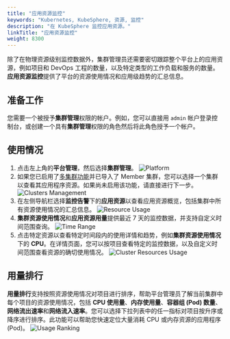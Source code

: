 ```yaml
---
title: "应用资源监控"
keywords: "Kubernetes, KubeSphere, 资源, 监控"
description: "在 KubeSphere 监控应用资源。"
linkTitle: "应用资源监控"
weight: 8300
---
```



除了在物理资源级别监控数据外，集群管理员还需要密切跟踪整个平台上的应用资源，例如项目和 DevOps 工程的数量，以及特定类型的工作负载和服务的数量。**应用资源监控**提供了平台的资源使用情况和应用级趋势的汇总信息。

## 准备工作

您需要一个被授予**集群管理**权限的帐户。例如，您可以直接用 `admin` 帐户登录控制台，或创建一个具有**集群管理**权限的角色然后将此角色授予一个帐户。

## 使用情况

1. 点击左上角的**平台管理**，然后选择**集群管理**。
![Platform](/images/docs/zh-cn/cluster-administration/application-resources-monitoring/platform.png)
2. 如果您已启用了[多集群功能](../../multicluster-management
)并已导入了 Member 集群，您可以选择一个集群以查看其应用程序资源。如果尚未启用该功能，请直接进行下一步。
![Clusters Management](/images/docs/zh-cn/cluster-administration/application-resources-monitoring/clusters-management.png)
3. 在左侧导航栏选择**监控告警**下的**应用资源**以查看应用资源概览，包括集群中所有资源使用情况的汇总信息。
    ![Resource Usage](/images/docs/zh-cn/cluster-administration/application-resources-monitoring/application-resources-monitoring.png)
4. **集群资源使用情况**和**应用资源用量**提供最近 7 天的监控数据，并支持自定义时间范围查询。
    ![Time Range](/images/docs/zh-cn/cluster-administration/application-resources-monitoring/time-range.png)
5. 点击特定资源以查看特定时间段内的使用详情和趋势，例如**集群资源使用情况**下的 **CPU**。在详情页面，您可以按项目查看特定的监控数据，以及自定义时间范围查看资源的确切使用情况。
    ![Cluster Resources Usage](/images/docs/zh-cn/cluster-administration/application-resources-monitoring/cluster-resources-monitoring.png)

## 用量排行
**用量排行**支持按照资源使用情况对项目进行排序，帮助平台管理员了解当前集群中每个项目的资源使用情况，包括 **CPU 使用量**、**内存使用量**、**容器组 (Pod) 数量**、**网络流出速率**和**网络流入速率**。您可以选择下拉列表中的任一指标对项目按升序或降序进行排序。此功能可以帮助您快速定位大量消耗 CPU 或内存资源的应用程序 (Pod)。
![Usage Ranking](/images/docs/zh-cn/cluster-administration/application-resources-monitoring/usage-ranking.png)